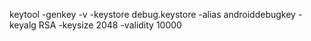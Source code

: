 keytool -genkey -v -keystore debug.keystore -alias androiddebugkey -keyalg RSA -keysize 2048 -validity 10000